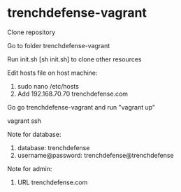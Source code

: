 # trenchdefense-vagrant
Clone repository

Go to folder trenchdefense-vagrant

Run init.sh [sh init.sh] to clone other resources

Edit hosts file on host machine:
1. sudo nano /etc/hosts
2. Add 192.168.70.70 trenchdefense.com

Go go trenchdefense-vagrant and run "vagrant up"

vagrant ssh

Note for database:

1. database: trenchdefense
2. username@password: trenchdefense@trenchdefense
  
Note for admin:

1. URL trenchdefense.com
